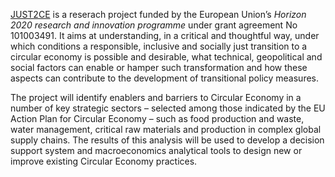 [JUST2CE](https://just2ce.eu/) is a reserach project funded by the European Union’s *Horizon 2020 research and innovation programme* under grant agreement No 101003491. It aims at understanding, in a critical and thoughtful way, under which conditions a responsible, inclusive and socially just transition to a circular economy is possible and desirable, what technical, geopolitical and social factors can  enable  or  hamper  such  transformation  and  how  these  aspects  can contribute to the development of transitional policy measures. ​

The project will identify enablers and barriers to Circular Economy in a number of key strategic sectors – selected among those indicated by the EU Action Plan for Circular Economy – such as food production and waste, water management, critical raw materials and production in complex global supply chains. The results of this analysis will be used to develop a decision support system and macroeconomics analytical tools to design new or improve existing Circular Economy practices. ​
